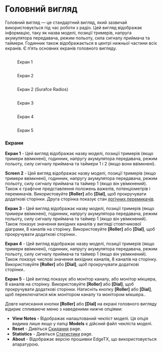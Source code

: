 # Головний вигляд

Головний вигляд — це стандартний вигляд, який зазвичай використовується під час роботи з радіо. Цей вигляд відображає інформацію, таку як назва моделі, позиції тримерів, напруга акумулятора передавача, режим польоту, сила сигналу приймача та таймери. Годинник також відображається в центрі нижньої частини всіх екранів. Є п’ять основних екранів головного вигляду.



<div>

<figure><img src="../../.gitbook/assets/bwview1.png" alt=""><figcaption><p>Екран 1</p></figcaption></figure>

 

<figure><img src="../../.gitbook/assets/bwview2.png" alt=""><figcaption><p>Екран 2</p></figcaption></figure>

 

<figure><img src="../../.gitbook/assets/BWScreen6 (1).png" alt=""><figcaption><p>Екран 2 (Surafce Radios)</p></figcaption></figure>

</div>

<div>

<figure><img src="../../.gitbook/assets/bwview3.png" alt=""><figcaption><p>Екран 3</p></figcaption></figure>

 

<figure><img src="../../.gitbook/assets/bwview4.png" alt=""><figcaption><p>Екран 4</p></figcaption></figure>

 

<figure><img src="../../.gitbook/assets/bwview5.png" alt=""><figcaption><p>Екран 5</p></figcaption></figure>

</div>

### Екрани

**Екран 1** - Цей вигляд відображає назву моделі, позиції тримерів (якщо тримери ввімкнені), годинник, напругу акумулятора передавача, режим польоту, силу сигналу приймача та таймери 1 і 2 (якщо вони ввімкнені).

**Screen 2** - Цей вигляд відображає назву моделі, позиції тримерів (якщо тримери ввімкнені), годинник, напругу акумулятора передавача, режим польоту, силу сигналу приймача та таймер 1 (якщо він увімкнений). Також є графічне представлення положень важелів, потенціометрів і перемикачів. Використовуйте **\[Roller]** або **\[Dial]**, щоб прокручувати додаткові сторінки. Друга сторінка показує стан [логічних перемикачів](../model-select/logical-switches.md).

**Екран 3** - Цей вигляд відображає назву моделі, позиції тримерів (якщо тримери ввімкнені), годинник, напругу акумулятора передавача, режим польоту, силу сигналу приймача та таймер 1 (якщо він увімкнений). Також показує значення вихідних каналів у вигляді стовпчикової діаграми, 8 каналів на сторінку. Використовуйте **\[Roller]** або **\[Dial]**, щоб прокручувати додаткові сторінки..&#x20;

**Екран 4** - Цей вигляд відображає назву моделі, позиції тримерів (якщо тримери ввімкнені), годинник, напругу акумулятора передавача, режим польоту, силу сигналу приймача та таймер 1 (якщо він увімкнений). Також показує числові значення вихідних каналів, 8 каналів на сторінку. Використовуйте **\[Roller]** або **\[Dial]**, щоб прокручувати додаткові сторінки..

**Екран 5** - Цей вигляд показує або монітор каналу, або монітор мікшера, 8 каналів на сторінку. Використовуйте **\[Roller]** або **\[Dial]**, щоб прокручувати додаткові сторінки. Натисніть кнопку **\[Roller]** або **\[Dial]**, щоб переключатися між монітором каналу та монітором мікшера..

Довге натискання кнопки **\[Roller]** або **\[Dial]** на екрані головного вигляду відкриє спливаюче меню з наведеними нижче опціями:

* **View Notes -** Відображає налаштований чекліст моделі. Ця опція видима лише якщо у папці **Models** є дійсний файл чекліста моделі.
* **Reset** - Дивіться [Скидання](reset.md) page.
* **Statistics** - Дивіться [Статистики](statistics.md) page.
* **About** - Відображає версію прошивки EdgeTX, що використовується апаратурою.

